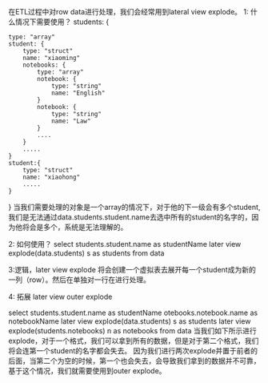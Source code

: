 在ETL过程中对row data进行处理，我们会经常用到lateral view explode。
1: 什么情况下需要使用？
students: {

    type: "array"
    student: {
        type: "struct"
        name: "xiaoming"
        notebooks: {
            type: "array"
            notebook: {
                type: "string"
                name: "English"
            }
            notebook: {
                type: "string"
                name: "Law"
            }
            ....
        }
        .....
    }
    student:{
        type: "struct"
        name: "xiaohong"
        .....
    }
}
当我们需要处理的对象是一个array的情况下，对于他的下一级会有多个student, 我们是无法通过data.students.student.name去选中所有的student的名字的，因为他将会是多个，系统是无法理解的。

2: 如何使用？
select students.student.name as studentName
later view explode(data.students) s as students
from data

3:逻辑，later view explode 将会创建一个虚拟表去展开每一个student成为新的一列（row）。然后在单独对一行在进行处理。

4: 拓展
later view outer explode

select 
students.student.name as studentName
otebooks.notebook.name as notebookName
later view explode(data.students) s as students
later view explode(students.notebooks) n as notebooks
from data
当我们如下所示进行explode，对于一个格式，我们可以拿到所有的数据，但是对于第二个格式，我们将会连第一个student的名字都会失去。
因为我们进行两次explode并置于前者的后面，当第二个为空的时候，第一个也会失去，会导致我们拿到的数据并不可靠，基于这个情况，我们就需要使用到outer explode。
